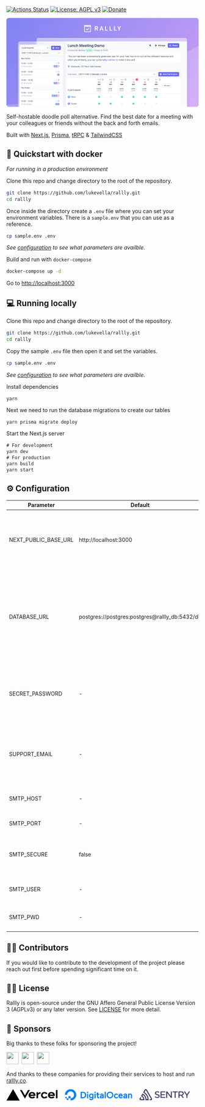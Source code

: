 [![Actions Status](https://github.com/lukevella/rallly/workflows/ci/badge.svg)](https://github.com/lukevella/rallly/actions)
[![License: AGPL v3](https://img.shields.io/badge/License-AGPL_v3-orange.svg)](https://www.gnu.org/licenses/agpl-3.0)
[![Donate](https://img.shields.io/badge/Donate-PayPal-blue.svg)](https://www.paypal.com/donate/?hosted_button_id=7QXP2CUBLY88E)

![hero](./docs/images/hero-image.png)

Self-hostable doodle poll alternative. Find the best date for a meeting with your colleagues or friends without the back and forth emails.

Built with [Next.js](https://github.com/vercel/next.js/), [Prisma](https://github.com/prisma/prisma), [tRPC](https://github.com/trpc/trpc) & [TailwindCSS](https://github.com/tailwindlabs/tailwindcss)

## 🐳 Quickstart with docker

_For running in a production environment_

Clone this repo and change directory to the root of the repository.

```bash
git clone https://github.com/lukevella/rallly.git
cd rallly
```

Once inside the directory create a `.env` file where you can set your environment variables. There is a `sample.env` that you can use as a reference.

```bash
cp sample.env .env
```

_See [configuration](#%EF%B8%8F-configuration) to see what parameters are availble._

Build and run with `docker-compose`

```bash
docker-compose up -d
```

Go to [http://localhost:3000](http://localhost:3000)

## 💻 Running locally

Clone this repo and change directory to the root of the repository.

```bash
git clone https://github.com/lukevella/rallly.git
cd rallly
```

Copy the sample `.env` file then open it and set the variables.

```bash
cp sample.env .env
```

_See [configuration](#%EF%B8%8F-configuration) to see what parameters are availble._

Install dependencies

```
yarn
```

Next we need to run the database migrations to create our tables

```
yarn prisma migrate deploy
```

Start the Next.js server

```
# For development
yarn dev
# For production
yarn build
yarn start
```

## ⚙️ Configuration

| Parameter            | Default                                        | Description                                                                                                                         |
| -------------------- | ---------------------------------------------- | ----------------------------------------------------------------------------------------------------------------------------------- |
| NEXT_PUBLIC_BASE_URL | http://localhost:3000                          | The hosting url of the server, used for creating links and making api calls from the client.                                        |
| DATABASE_URL         | postgres://postgres:postgres@rallly_db:5432/db | A postgres database URL. Leave out if using the docker-compose file since it will spin up and connect to its own database instance. |
| SECRET_PASSWORD      | -                                              | A long string (minimum 32 characters) that is used to encrypt session data.                                                         |
| SUPPORT_EMAIL        | -                                              | An email address that will appear as the FROM email for all emails being sent out.                                                  |
| SMTP_HOST            | -                                              | Host name of your SMTP server                                                                                                       |
| SMTP_PORT            | -                                              | Port of your SMTP server                                                                                                            |
| SMTP_SECURE          | false                                          | Set to "true" if SSL is enabled for your SMTP connection                                                                            |
| SMTP_USER            | -                                              | Username to use for your SMTP connection                                                                                            |
| SMTP_PWD             | -                                              | Password to use for your SMTP connection                                                                                            |

## 👨‍💻 Contributors

If you would like to contribute to the development of the project please reach out first before spending significant time on it.

## 👮‍♂️ License

Rallly is open-source under the GNU Affero General Public License Version 3 (AGPLv3) or any later version. See [LICENSE](LICENSE) for more detail.

## 🙏 Sponsors

Big thanks to these folks for sponsoring the project!

<a href="https://github.com/cpnielsen" target="_blank"><img src="https://avatars.githubusercontent.com/u/1258576?v=4" width="32" height="32" /></a>&nbsp;
<a href="https://github.com/Daedalus3" target="_blank"><img src="https://avatars.githubusercontent.com/u/5649239?v=4" width="32" height="32" /></a>&nbsp;
<a href="https://github.com/iamericfletcher" target="_blank"><img src="https://avatars.githubusercontent.com/u/64165327?v=4" width="32" height="32" /></a>&nbsp;


And thanks to these companies for providing their services to host and run [rallly.co](https://rallly.co).

<a href="https://vercel.com/?utm_source=rallly&utm_campaign=oss"><img src="public/vercel-logotype-dark.svg" alt="Powered by Vercel" height="30" /></a>
&nbsp;&nbsp;&nbsp;
<a href="https://m.do.co/c/f91efc9c9e50"><img src="public/digitalocean.svg" alt="Digital Ocean" height="30" /></a>
&nbsp;&nbsp;&nbsp;
<a href="https://sentry.io"><img src="public/sentry.svg" alt="Sentry" height="30" /></a>
